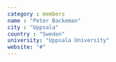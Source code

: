 ```yaml
---
category : members
name : "Peter Backeman"
city : "Uppsala"
country : "Sweden"
university: "Uppsala University"
website: "#"
---
```

